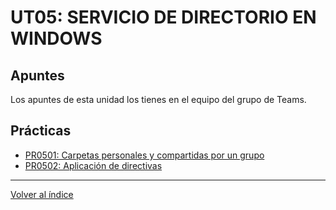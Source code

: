 # UT05: SERVICIO DE DIRECTORIO EN WINDOWS

## Apuntes

Los apuntes de esta unidad los tienes en el equipo del grupo de Teams.



## Prácticas

- [PR0501: Carpetas personales y compartidas por un grupo](./practicas/pr0501_carpetas_personales.md)
- [PR0502: Aplicación de directivas](./practicas/pr0401_introducción_powershell.md)


--- 

[Volver al índice](../index.md) 

